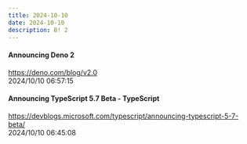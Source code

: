 ```yaml
---
title: 2024-10-10
date: 2024-10-10
description: B! 2
---
```


#### Announcing Deno 2
https://deno.com/blog/v2.0<br>
2024/10/10 06:57:15<br>


#### Announcing TypeScript 5.7 Beta - TypeScript
https://devblogs.microsoft.com/typescript/announcing-typescript-5-7-beta/<br>
2024/10/10 06:45:08<br>



